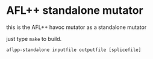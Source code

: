 # AFL++ standalone mutator

this is the AFL++ havoc mutator as a standalone mutator

just type `make` to build.

```
aflpp-standalone inputfile outputfile [splicefile]
```

